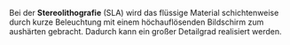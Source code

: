 Bei der **Stereolithografie** (SLA) wird das flüssige Material schichtenweise
 durch kurze Beleuchtung mit einem höchauflösenden Bildschirm zum aushärten
 gebracht. Dadurch kann ein großer Detailgrad realisiert werden.
